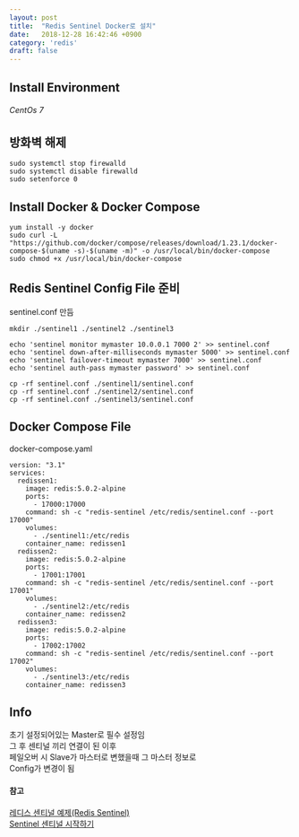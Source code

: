```yaml
---
layout: post
title:  "Redis Sentinel Docker로 설치"
date:   2018-12-28 16:42:46 +0900
category: 'redis'
draft: false
---
```


## Install Environment

###### CentOs 7

## 방화벽 해제 

```
sudo systemctl stop firewalld
sudo systemctl disable firewalld 
sudo setenforce 0
```

## Install Docker & Docker Compose

```
yum install -y docker
sudo curl -L "https://github.com/docker/compose/releases/download/1.23.1/docker-compose-$(uname -s)-$(uname -m)" -o /usr/local/bin/docker-compose
sudo chmod +x /usr/local/bin/docker-compose
```

## Redis Sentinel Config File 준비

sentinel.conf 만듬

```
mkdir ./sentinel1 ./sentinel2 ./sentinel3
 
echo 'sentinel monitor mymaster 10.0.0.1 7000 2' >> sentinel.conf
echo 'sentinel down-after-milliseconds mymaster 5000' >> sentinel.conf
echo 'sentinel failover-timeout mymaster 7000' >> sentinel.conf
echo 'sentinel auth-pass mymaster password' >> sentinel.conf
 
cp -rf sentinel.conf ./sentinel1/sentinel.conf
cp -rf sentinel.conf ./sentinel2/sentinel.conf
cp -rf sentinel.conf ./sentinel3/sentinel.conf
```

## Docker Compose File

docker-compose.yaml

```
version: "3.1"
services:
  redissen1:
    image: redis:5.0.2-alpine
    ports:
      - 17000:17000
    command: sh -c "redis-sentinel /etc/redis/sentinel.conf --port 17000"
    volumes:
      - ./sentinel1:/etc/redis
    container_name: redissen1
  redissen2:
    image: redis:5.0.2-alpine
    ports:
      - 17001:17001
    command: sh -c "redis-sentinel /etc/redis/sentinel.conf --port 17001"
    volumes:
      - ./sentinel2:/etc/redis
    container_name: redissen2
  redissen3:
    image: redis:5.0.2-alpine
    ports:
      - 17002:17002
    command: sh -c "redis-sentinel /etc/redis/sentinel.conf --port 17002"
    volumes:
      - ./sentinel3:/etc/redis
    container_name: redissen3
```

## Info

초기 설정되어있는 Master로 필수 설정임  
그 후 센티널 끼리 연결이 된 이후  
페일오버 시 Slave가 마스터로 변했을때 그 마스터 정보로  
Config가 변경이 됨  

#### 참고
[레디스 센티널 예제(Redis Sentinel)]  
[Sentinel 센티널 시작하기]

[레디스 센티널 예제(Redis Sentinel)]: https://jdm.kr/blog/159
[Sentinel 센티널 시작하기]: http://redisgate.jp/redis/sentinel/sentinel.php
